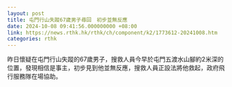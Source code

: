 ```yaml
---
layout: post
title: 屯門行山失蹤67歲男子尋回　初步並無反應
date: 2024-10-08 09:41:56.000000000 +08:00
link: https://news.rthk.hk/rthk/ch/component/k2/1773612-20241008.htm
categories: rthk
---
```


昨日懷疑在屯門行山失蹤的67歲男子，搜救人員今早於屯門五渡水山腳約2米深的位置，發現相信是事主，初步見到他並無反應，搜救人員正設法將他救起，政府飛行服務隊在場協助。
